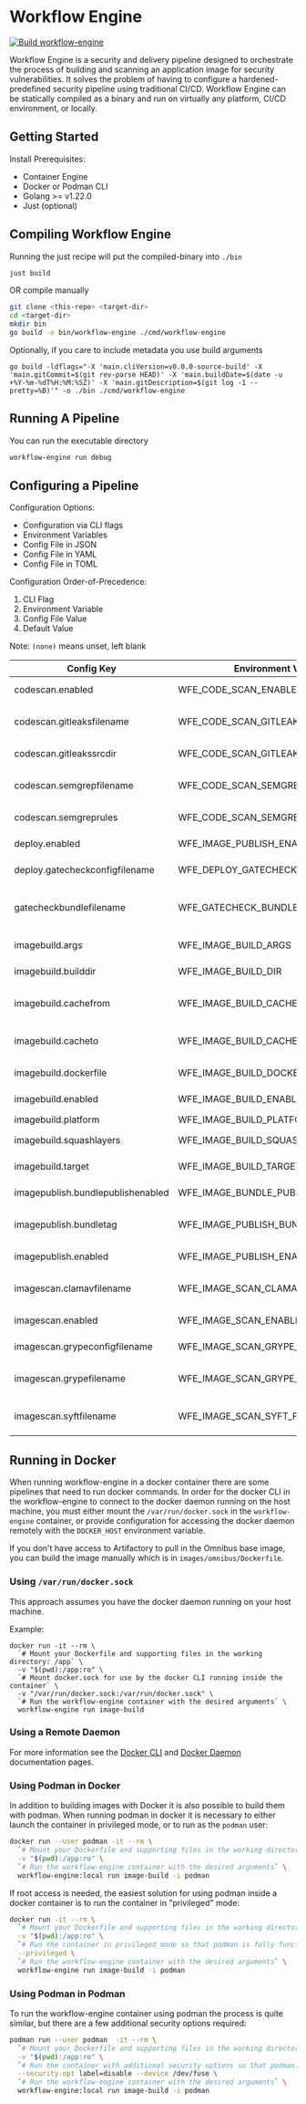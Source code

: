 # Workflow Engine

[![Build workflow-engine](https://github.com/CMS-Enterprise/batcave-workflow-engine/actions/workflows/delivery.yaml/badge.svg)](https://github.com/CMS-Enterprise/batcave-workflow-engine/actions/workflows/delivery.yaml)

Workflow Engine is a security and delivery pipeline designed to orchestrate the process of building and scanning an
application image for security vulnerabilities.
It solves the problem of having to configure a hardened-predefined security pipeline using traditional CI/CD.
Workflow Engine can be statically compiled as a binary and run on virtually any platform, CI/CD
environment, or locally.

## Getting Started

Install Prerequisites:

- Container Engine
- Docker or Podman CLI
- Golang >= v1.22.0
- Just (optional)

## Compiling Workflow Engine

Running the just recipe will put the compiled-binary into `./bin`

```bash
just build
```

OR compile manually

```bash
git clone <this-repo> <target-dir>
cd <target-dir>
mkdir bin
go build -o bin/workflow-engine ./cmd/workflow-engine
```

Optionally, if you care to include metadata you use build arguments

```shell
go build -ldflags="-X 'main.cliVersion=v0.0.0-source-build' -X 'main.gitCommit=$(git rev-parse HEAD)' -X 'main.buildDate=$(date -u +%Y-%m-%dT%H:%M:%SZ)' -X 'main.gitDescription=$(git log -1 --pretty=%B)'" -o ./bin ./cmd/workflow-engine
```


## Running A Pipeline

You can run the executable directory

```bash
workflow-engine run debug
```

## Configuring a Pipeline

Configuration Options:

- Configuration via CLI flags
- Environment Variables
- Config File in JSON
- Config File in YAML
- Config File in TOML

Configuration Order-of-Precedence:

1. CLI Flag
2. Environment Variable
3. Config File Value
4. Default Value

Note: `(none)` means unset, left blank

| Config Key                        | Environment Variable                 | Default Value                        | Description                                                                        |
| --------------------------------- | ------------------------------------ | ------------------------------------ | ---------------------------------------------------------------------------------- |
| codescan.enabled                  | WFE_CODE_SCAN_ENABLED                | 1                                    | Enable/Disable the code scan pipeline                                              |
| codescan.gitleaksfilename         | WFE_CODE_SCAN_GITLEAKS_FILENAME      | gitleaks-secrets-report.json         | The filename for the gitleaks secret report - must contain 'gitleaks'              |
| codescan.gitleakssrcdir           | WFE_CODE_SCAN_GITLEAKS_SRC_DIR       | .                                    | The target directory for the gitleaks scan                                         |
| codescan.semgrepfilename          | WFE_CODE_SCAN_SEMGREP_FILENAME       | semgrep-sast-report.json             | The filename for the semgrep SAST report - must contain 'semgrep'                  |
| codescan.semgreprules             | WFE_CODE_SCAN_SEMGREP_RULES          | p/default                            | Semgrep ruleset manual override                                                    |
| deploy.enabled                    | WFE_IMAGE_PUBLISH_ENABLED            | 1                                    | Enable/Disable the deploy pipeline                                                 |
| deploy.gatecheckconfigfilename    | WFE_DEPLOY_GATECHECK_CONFIG_FILENAME | -                                    | The filename for the gatecheck config                                              |
| gatecheckbundlefilename           | WFE_GATECHECK_BUNDLE_FILENAME        | artifacts/gatecheck-bundle.tar.gz    | The filename for the gatecheck bundle, a validatable archive of security artifacts |
| imagebuild.args                   | WFE_IMAGE_BUILD_ARGS                 | -                                    | Comma seperated list of build time variables                                       |
| imagebuild.builddir               | WFE_IMAGE_BUILD_DIR                  | .                                    | The build directory to using during an image build                                 |
| imagebuild.cachefrom              | WFE_IMAGE_BUILD_CACHE_FROM           | -                                    | External cache sources (e.g., "user/app:cache", "type=local,src=path/to/dir")      |
| imagebuild.cacheto                | WFE_IMAGE_BUILD_CACHE_TO             | -                                    | Cache export destinations (e.g., "user/app:cache", "type=local,src=path/to/dir")   |
| imagebuild.dockerfile             | WFE_IMAGE_BUILD_DOCKERFILE           | Dockerfile                           | The Dockerfile/Containerfile to use during an image build                          |
| imagebuild.enabled                | WFE_IMAGE_BUILD_ENABLED              | 1                                    | Enable/Disable the image build pipeline                                            |
| imagebuild.platform               | WFE_IMAGE_BUILD_PLATFORM             | -                                    | The target platform for build                                                      |
| imagebuild.squashlayers           | WFE_IMAGE_BUILD_SQUASH_LAYERS        | 0                                    | squash image layers - Only Supported with Podman CLI                               |
| imagebuild.target                 | WFE_IMAGE_BUILD_TARGET               | -                                    | The target build stage to build (e.g., [linux/amd64])                              |
| imagepublish.bundlepublishenabled | WFE_IMAGE_BUNDLE_PUBLISH_ENABLED     | 1                                    | Enable/Disable gatecheck artifact bundle publish task                              |
| imagepublish.bundletag            | WFE_IMAGE_PUBLISH_BUNDLE_TAG         | my-app/artifact-bundle:latest        | The full image tag for the target gatecheck bundle image blob                      |
| imagepublish.enabled              | WFE_IMAGE_PUBLISH_ENABLED            | 1                                    | Enable/Disable the image publish pipeline                                          |
| imagescan.clamavfilename          | WFE_IMAGE_SCAN_CLAMAV_FILENAME       | clamav-virus-report.txt              | The filename for the clamscan virus report - must contain 'clamav'                 |
| imagescan.enabled                 | WFE_IMAGE_SCAN_ENABLED               | 1                                    | Enable/Disable the image scan pipeline                                             |
| imagescan.grypeconfigfilename     | WFE_IMAGE_SCAN_GRYPE_CONFIG_FILENAME | -                                    | The config filename for the grype vulnerability report                             |
| imagescan.grypefilename           | WFE_IMAGE_SCAN_GRYPE_FILENAME        | grype-vulnerability-report-full.json | The filename for the grype vulnerability report - must contain 'grype'             |
| imagescan.syftfilename            | WFE_IMAGE_SCAN_SYFT_FILENAME         | syft-sbom-report.json                | The filename for the syft SBOM report - must contain 'syft'                        |


## Running in Docker

When running workflow-engine in a docker container there are some pipelines that need to run docker commands.
In order for the docker CLI in the workflow-engine to connect to the docker daemon running on the host machine,
you must either mount the `/var/run/docker.sock` in the `workflow-engine` container, or provide configuration for
accessing the docker daemon remotely with the `DOCKER_HOST` environment variable.

If you don't have access to Artifactory to pull in the Omnibus base image, you can build the image manually which is
in `images/omnibus/Dockerfile`.

### Using `/var/run/docker.sock`

This approach assumes you have the docker daemon running on your host machine.

Example:

```
docker run -it --rm \
  `# Mount your Dockerfile and supporting files in the working directory: /app` \
  -v "$(pwd):/app:ro" \
  `# Mount docker.sock for use by the docker CLI running inside the container` \
  -v "/var/run/docker.sock:/var/run/docker.sock" \
  `# Run the workflow-engine container with the desired arguments` \
  workflow-engine run image-build
```

### Using a Remote Daemon

For more information see the
[Docker CLI](https://docs.docker.com/engine/reference/commandline/cli/#environment-variables) and
[Docker Daemon](https://docs.docker.com/config/daemon/remote-access/) documentation pages.

### Using Podman in Docker

In addition to building images with Docker it is also possible to build them with podman. When running podman in docker it is necessary to either launch the container in privileged mode, or to run as the `podman` user:

```bash
docker run --user podman -it --rm \
  `# Mount your Dockerfile and supporting files in the working directory: /app` \
  -v "$(pwd):/app:ro" \
  `# Run the workflow-engine container with the desired arguments` \
  workflow-engine:local run image-build -i podman
```

If root access is needed, the easiest solution for using podman inside a docker container is to run the container in "privileged" mode:

```bash
docker run -it --rm \
  `# Mount your Dockerfile and supporting files in the working directory: /app` \
  -v "$(pwd):/app:ro" \
  `# Run the container in privileged mode so that podman is fully functional` \
  --privileged \
  `# Run the workflow-engine container with the desired arguments` \
  workflow-engine run image-build -i podman
```

### Using Podman in Podman

To run the workflow-engine container using podman the process is quite similar, but there are a few additional security options required:

```bash
podman run --user podman  -it --rm \
  `# Mount your Dockerfile and supporting files in the working directory: /app` \
  -v "$(pwd):/app:ro" \
  `# Run the container with additional security options so that podman is fully functional` \
  --security-opt label=disable --device /dev/fuse \
  `# Run the workflow-engine container with the desired arguments` \
  workflow-engine:local run image-build -i podman
```
